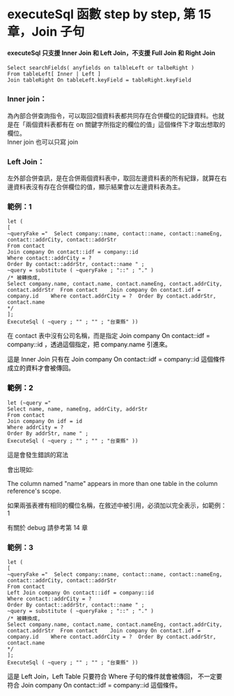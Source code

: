 <h1 style="text-align: start;">executeSql 函數 step by step, 第 15 章，Join 子句</h1><h4 style="text-align: start;"><span style="color: var(--color); background-color: var(--background);">executeSql 只支援 Inner Join 和 Left Join，不支援 Full Join 和 Right Join</span></h4><pre><code >Select searchFields( anyfields on talbleLeft or talbeRight ) 
From tableLeft[ Inner | Left ] 
Join tableRight On tableLeft.keyField = tableRight.keyField</code></pre><h3 style="text-align: start;">Inner join：</h3><p style="text-align: start;">為內部合併查詢指令，可以取回2個資料表都共同存在合併欄位的記錄資料。也就是在「兩個資料表都有在 on 關鍵字所指定的欄位的值」這個條件下才取出想取的欄位。<br>Inner join 也可以只寫 join</p><h3 style="text-align: start;">Left Join：</h3><p style="text-align: start;">左外部合併查訊，是在合併兩個資料表中，取回左邊資料表的所有紀錄，就算在右邊資料表沒有存在合併欄位的值，顯示結果會以左邊資料表為主。</p><h3 style="text-align: start;">範例：1</h3><pre><code >let (
[
~queryFake ="  Select company::name, contact::name, contact::nameEng, contact::addrCity, contact::addrStr 
From contact   
Join company On contact::idf = company::id   
Where contact::addrCity = ? 
Order By contact::addrStr, contact::name " ;
~query = substitute ( ~queryFake ; "::" ; "." )
/* 被轉換成,
Select company.name, contact.name, contact.nameEng, contact.addrCity, contact.addrStr  From contact    Join company On contact.idf = company.id    Where contact.addrCity = ?  Order By contact.addrStr, contact.name 
*/
];
ExecuteSql ( ~query ; "" ; "" ; "台東縣" ))</code></pre><p>在 contact 表中沒有公司名稱，而是指定 <span style="color: rgb(0, 0, 0);">Join company On contact::idf = company::id ，透過這個指定，把 company.name 引進來。</span></p><p><span style="color: rgb(0, 0, 0);">這是 Inner Join 只有在 Join company On contact::idf = company::id 這個條件成立的資料才會被傳回。</span></p><h3><span style="color: rgb(0, 0, 0);">範例：2</span></h3><pre><code >let (~query ="  
Select name, name, nameEng, addrCity, addrStr 
From contact   
Join company On idf = id   
Where addrCity = ? 
Order By addrStr, name " ;
ExecuteSql ( ~query ; "" ; "" ; "台東縣" ))</code></pre><p>這是會發生錯誤的寫法</p><p>會出現如: </p><p>The column named "name" appears in more than one table in the column reference's scope.</p><p>如果兩張表裡有相同的欄位名稱，在敘述中被引用，必須加以完全表示，如範例：1</p><p>有關於 debug 請參考第 14 章</p><h3>範例：3</h3><pre><code >let (
[
~queryFake ="  Select company::name, contact::name, contact::nameEng, contact::addrCity, contact::addrStr 
From contact   
Left Join company On contact::idf = company::id   
Where contact::addrCity = ? 
Order By contact::addrStr, contact::name " ;
~query = substitute ( ~queryFake ; "::" ; "." )
/* 被轉換成,
Select company.name, contact.name, contact.nameEng, contact.addrCity, contact.addrStr  From contact    Join company On contact.idf = company.id    Where contact.addrCity = ?  Order By contact.addrStr, contact.name 
*/
];
ExecuteSql ( ~query ; "" ; "" ; "台東縣" ))</code></pre><p><span style="color: rgb(0, 0, 0);">這是 Left Join，Left Table 只要符合 Where 子句的條件就會被傳回， 不一定要符合 Join company On contact::idf = company::id 這個條件。</span></p>